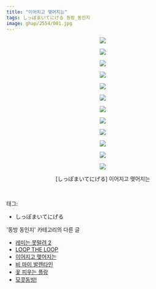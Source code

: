 ```yaml
---
title: "이어지고 맺어지는"
tags: しっぽまいてにげる 동방_동인지
image: ghap/2554/001.jpg
---
```

<div class="article">
<p style="text-align: center; clear: none; float: none;"><img src="{{ site.nasurl }}/ghap/2554/001.jpg"/></p>
<p style="text-align: center; clear: none; float: none;"><img src="{{ site.nasurl }}/ghap/2554/002.jpg"/></p>
<p style="text-align: center; clear: none; float: none;"><img src="{{ site.nasurl }}/ghap/2554/003.jpg"/></p>
<p style="text-align: center; clear: none; float: none;"><img src="{{ site.nasurl }}/ghap/2554/004.jpg"/></p>
<p style="text-align: center; clear: none; float: none;"><img src="{{ site.nasurl }}/ghap/2554/005.jpg"/></p>
<p style="text-align: center; clear: none; float: none;"><img src="{{ site.nasurl }}/ghap/2554/006.jpg"/></p>
<p style="text-align: center; clear: none; float: none;"><img src="{{ site.nasurl }}/ghap/2554/007.jpg"/></p>
<p style="text-align: center; clear: none; float: none;"><img src="{{ site.nasurl }}/ghap/2554/008.jpg"/></p>
<p style="text-align: center; clear: none; float: none;"><img src="{{ site.nasurl }}/ghap/2554/009.jpg"/></p>
<p style="text-align: center; clear: none; float: none;"><img src="{{ site.nasurl }}/ghap/2554/010.jpg"/></p>
<p style="text-align: center; clear: none; float: none;"><img src="{{ site.nasurl }}/ghap/2554/011.jpg"/></p>
<p style="text-align: center; clear: none; float: none;"><img src="{{ site.nasurl }}/ghap/2554/012.jpg"/></p>
<p style="text-align: center; clear: none; float: none;">[しっぽまいてにげる] 이어지고 맺어지는</p>
<p><br/></p>
</div><div class="tagTrail">
<p>태그: </p>
<ul>
<li>しっぽまいてにげる</li>
</ul>
</div><div class="another">
<p>'동방 동인지' 카테고리의 다른 글</p>
<ul>
<li><a href="/2016-10-12-ghap_2556">레미는 못말려 2</a></li>
<li><a href="/2016-10-12-ghap_2555">LOOP THE LOOP</a></li>
<li><a href="/2016-10-12-ghap_2554">이어지고 맺어지는</a></li>
<li><a href="/2016-10-12-ghap_2553">비 마이 발렌타인</a></li>
<li><a href="/2016-10-12-ghap_2552">꽃 피우는 플랑</a></li>
<li><a href="/2016-10-12-ghap_2551">모콧동방!</a></li>
</ul>
</div><div class="cb_module cb_fluid">
<div class="cb_wrt cb_profile">
</div><!-- commentList close -->
</div>